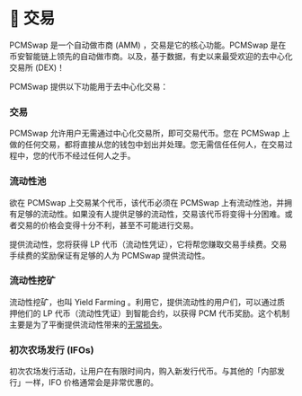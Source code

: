 # 🔄 交易

PCMSwap 是一个自动做市商 (AMM) ，交易是它的核心功能。PCMSwap 是在币安智能链上领先的自动做市商。以及，基于数据，有史以来最受欢迎的去中心化交易所 (DEX)！

PCMSwap 提供以下功能用于去中心化交易：

### 交易 <a href="#swapping-trading" id="swapping-trading"></a>

PCMSwap 允许用户无需通过中心化交易所，即可交易代币。您在 PCMSwap 上做的任何交易，都将直接从您的钱包中划出并处理。您无需信任任何人，在交易过程中，您的代币不经过任何人之手。

### 流动性池 <a href="#liquidity-pools" id="liquidity-pools"></a>

欲在 PCMSwap 上交易某个代币，该代币必须在 PCMSwap 上有流动性池，并拥有足够的流动性。如果没有人提供足够的流动性，交易该代币将变得十分困难。或者交易的价格会变得十分不利，甚至不可能进行交易。

提供流动性，您将获得 LP 代币（流动性凭证），它将帮您赚取交易手续费。交易手续费的奖励保证有足够的人为 PCMSwap 提供流动性。

### 流动性挖矿 <a href="#yield-farming" id="yield-farming"></a>

流动性挖矿，也叫 Yield Farming 。利用它，提供流动性的用户们，可以通过质押他们的 LP 代币（流动性凭证）到智能合约，以获得 PCM 代币奖励。这个机制主要是为了平衡提供流动性带来的[无常损失](https://academy.binance.com/en/articles/impermanent-loss-explained)。

### 初次农场发行 (IFOs) <a href="#initial-farm-offerings-ifos" id="initial-farm-offerings-ifos"></a>

初次农场发行活动，让用户在有限时间内，购入新发行代币。与其他的「内部发行」一样，IFO 价格通常会是非常优惠的。
